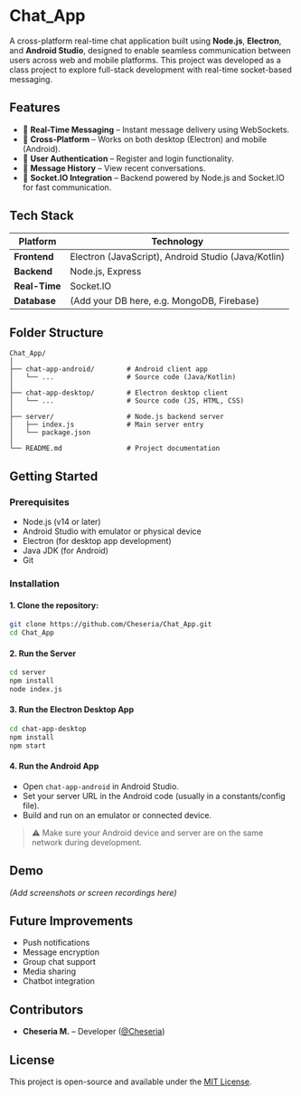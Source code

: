 # Chat_App

A cross-platform real-time chat application built using **Node.js**, **Electron**, and **Android Studio**, designed to enable seamless communication between users across web and mobile platforms. This project was developed as a class project to explore full-stack development with real-time socket-based messaging.

## Features

- 🔁 **Real-Time Messaging** – Instant message delivery using WebSockets.
- 📱 **Cross-Platform** – Works on both desktop (Electron) and mobile (Android).
- 👥 **User Authentication** – Register and login functionality.
- 💬 **Message History** – View recent conversations.
- 📡 **Socket.IO Integration** – Backend powered by Node.js and Socket.IO for fast communication.

## Tech Stack

| Platform      | Technology                           |
|---------------|---------------------------------------|
| **Frontend**  | Electron (JavaScript), Android Studio (Java/Kotlin) |
| **Backend**   | Node.js, Express                      |
| **Real-Time** | Socket.IO                             |
| **Database**  | (Add your DB here, e.g. MongoDB, Firebase) |

## Folder Structure

```
Chat_App/
│
├── chat-app-android/        # Android client app
│   └── ...                  # Source code (Java/Kotlin)
│
├── chat-app-desktop/        # Electron desktop client
│   └── ...                  # Source code (JS, HTML, CSS)
│
├── server/                  # Node.js backend server
│   ├── index.js             # Main server entry
│   └── package.json
│
└── README.md                # Project documentation
```

## Getting Started

### Prerequisites

- Node.js (v14 or later)
- Android Studio with emulator or physical device
- Electron (for desktop app development)
- Java JDK (for Android)
- Git

### Installation

#### 1. Clone the repository:

```bash
git clone https://github.com/Cheseria/Chat_App.git
cd Chat_App
```

#### 2. Run the Server

```bash
cd server
npm install
node index.js
```

#### 3. Run the Electron Desktop App

```bash
cd chat-app-desktop
npm install
npm start
```

#### 4. Run the Android App

- Open `chat-app-android` in Android Studio.
- Set your server URL in the Android code (usually in a constants/config file).
- Build and run on an emulator or connected device.

> ⚠️ Make sure your Android device and server are on the same network during development.

## Demo

*(Add screenshots or screen recordings here)*

## Future Improvements

- Push notifications
- Message encryption
- Group chat support
- Media sharing
- Chatbot integration

## Contributors

- **Cheseria M.** – Developer ([@Cheseria](https://github.com/Cheseria))

## License

This project is open-source and available under the [MIT License](LICENSE).
